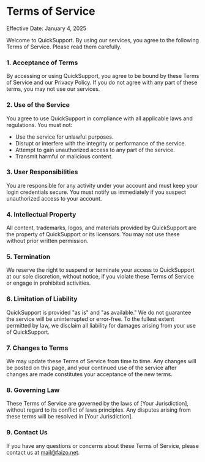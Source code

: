 # Terms of Service

Effective Date: January 4, 2025

Welcome to QuickSupport. By using our services, you agree to the following Terms of Service. Please read them carefully.

### 1. Acceptance of Terms

By accessing or using QuickSupport, you agree to be bound by these Terms of Service and our Privacy Policy. If you do not agree with any part of these terms, you may not use our services.

### 2. Use of the Service

You agree to use QuickSupport in compliance with all applicable laws and regulations. You must not:

* Use the service for unlawful purposes.
* Disrupt or interfere with the integrity or performance of the service.
* Attempt to gain unauthorized access to any part of the service.
* Transmit harmful or malicious content.

### 3. User Responsibilities

You are responsible for any activity under your account and must keep your login credentials secure. You must notify us immediately if you suspect unauthorized access to your account.

### 4. Intellectual Property

All content, trademarks, logos, and materials provided by QuickSupport are the property of QuickSupport or its licensors. You may not use these without prior written permission.

### 5. Termination

We reserve the right to suspend or terminate your access to QuickSupport at our sole discretion, without notice, if you violate these Terms of Service or engage in prohibited activities.

### 6. Limitation of Liability

QuickSupport is provided "as is" and "as available." We do not guarantee the service will be uninterrupted or error-free. To the fullest extent permitted by law, we disclaim all liability for damages arising from your use of QuickSupport.

### 7. Changes to Terms

We may update these Terms of Service from time to time. Any changes will be posted on this page, and your continued use of the service after changes are made constitutes your acceptance of the new terms.

### 8. Governing Law

These Terms of Service are governed by the laws of \[Your Jurisdiction], without regard to its conflict of laws principles. Any disputes arising from these terms will be resolved in \[Your Jurisdiction].

### 9. Contact Us

If you have any questions or concerns about these Terms of Service, please contact us at  [mail@faizo.net](mailto:mail@faizo.net).
